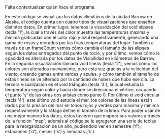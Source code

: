 Falta contextualizar quién hace el programa.

En este código se visualizan los datos climáticos de la ciudad Barrow en Alaska, el código cuenta con cuatro tipos de visualizaciones que enseñan distintos datos. En primer lugar, tenemos la visualización del void elipses (tecla '1'), la cual a través del color muestra las temperaturas máxima y mínima graficadas con el color rojo y azul respectivamente, generando una gama de rosas y morados por las frías temperaturas del lugar. También a través de un frameCount vemos cómo cambia el tamaño de las elipses según los datos entregados del punto de rocío, y por último, vemos cómo la opacidad es alterada por los datos de Visibilidad en kilómetros de Barrow. En la segunda visualización llamada void líneas (tecla '2'), vemos cómo los colores son alterados nuevamente, pero esta vez gracias a la velocidad del viento, creando gamas entre verdes y azules, y cómo también el tamaño de estas lineas se ve alterado por la cantidad de nubes que hubo ese día. La tercera visualización es el void triángulo (tecla '3'), la cual estudia la temperatura según color y hacia dónde se direcciona el vértice, ocupando el punto 'y' de las otras dos aristas como punto 0. Por último el void circular (tecla '4'), este último void estudia el mar, los colores de las líneas están dados por la presión del mar en tonos rojos y verdes para máxima y mínima respectivamente y la ráfaga define el tamaño de la línea. Para poder usar de una mejor manera los datos, estos tuvieron que mapear sus valores a través de la función "map", además al código se le agregaron una serie de teclas para la reorganización de un año, pudiéndolo ver en semestre ('f'), estaciones ('d'), meses ('s') y semanas ('s').